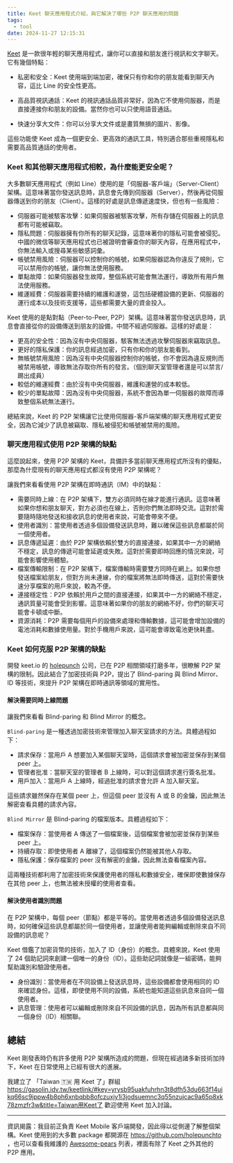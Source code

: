 ```yaml
---
title: Keet 聊天應用程式介紹，與它解決了哪些 P2P 聊天應用的問題
tags:
  - tool
date: 2024-11-27 12:15:31
---
```


[Keet](https://keet.io) 是一款很年輕的聊天應用程式，讓你可以直接和朋友進行視訊和文字聊天。它有幾個特點：

- 私密和安全：Keet 使用端到端加密，確保只有你和你的朋友能看到聊天內容，這比 Line 的安全性更高。

- 高品質視訊通話：Keet 的視訊通話品質非常好，因為它不使用伺服器，而是直接連接你和朋友的設備。當然你也可以只使用語音通話。

- 快速分享大文件：你可以分享大文件或是畫質無損的圖片、影像。

這些功能使 Keet 成為一個更安全、更高效的通訊工具，特別適合那些重視隱私和需要高品質通話的使用者。

### Keet 和其他聊天應用程式相較，為什麼能更安全呢？

大多數聊天應用程式（例如 Line）使用的是「伺服器-客戶端」（Server-Client）架構。這意味著當你發送訊息時，訊息會先傳到伺服器（Server），然後再從伺服器傳送到你的朋友（Client）。這樣的好處是訊息傳遞速度快，但也有一些風險：

- 伺服器可能被駭客攻擊：如果伺服器被駭客攻擊，所有存儲在伺服器上的訊息都有可能被竊取。
- 隱私問題：伺服器擁有你所有的聊天記錄，這意味著你的隱私可能會被侵犯。中國的微信等聊天應用程式也已被證明會審查你的聊天內容，在應用程式中，你無法輸入或搜尋某些敏感詞彙。
- 帳號禁用風險：伺服器可以控制你的帳號，如果伺服器認為你違反了規則，它可以禁用你的帳號，讓你無法使用服務。
- 單點故障：如果伺服器發生故障，整個系統可能會無法運行，導致所有用戶無法使用服務。
- 維運經費：伺服器需要持續的維護和運營，這包括硬體設備的更新、伺服器的運行成本以及技術支援等，這些都需要大量的資金投入。

Keet 使用的是點對點（Peer-to-Peer, P2P）架構。這意味著當你發送訊息時，訊息會直接從你的設備傳送到朋友的設備，中間不經過伺服器。這樣的好處是：

- 更高的安全性：因為沒有中央伺服器，駭客無法透過攻擊伺服器來竊取訊息。
- 更好的隱私保護：你的訊息經過加密，只有你和你的朋友能看到。
- 無帳號禁用風險：因為沒有中央伺服器控制你的帳號，你不會因為違反規則而被禁用帳號，導致無法存取你所有的發言。（個別聊天室管理者還是可以禁言/踢出成員）
- 較低的維運經費：由於沒有中央伺服器，維護和運營的成本較低。
- 較少的單點故障：因為沒有中央伺服器，系統不會因為單一伺服器的故障而導致整個系統無法運行。

總結來說，Keet 的 P2P 架構讓它比使用伺服器-客戶端架構的聊天應用程式更安全，因為它減少了訊息被竊取、隱私被侵犯和帳號被禁用的風險。

### 聊天應用程式使用 P2P 架構的缺點

這麼說起來，使用 P2P 架構的 Keet，具備許多當前聊天應用程式所沒有的優點，那麼為什麼現有的聊天應用程式都沒有使用 P2P 架構呢？

讓我們來看看使用 P2P 架構在即時通訊（IM）中的缺點：

- 需要同時上線：在 P2P 架構下，雙方必須同時在線才能進行通訊。這意味著如果你想和朋友聊天，對方必須也在線上，否則你們無法即時交流。這對於需要隨時隨地發送和接收訊息的使用者來說，可能會帶來不便。
- 使用者識別：當使用者透過多個設備發送訊息時，難以確保這些訊息都屬於同一個使用者。
- 訊息傳遞延遲：由於 P2P 架構依賴於雙方的直接連接，如果其中一方的網絡不穩定，訊息的傳遞可能會延遲或失敗。這對於需要即時回應的情況來說，可能會影響使用體驗。
- 檔案傳輸限制：在 P2P 架構下，檔案傳輸時需要雙方同時在網上。如果你想發送檔案給朋友，但對方尚未連線，你的檔案將無法即時傳送，這對於需要快速分享檔案的用戶來說，較為不便。
- 連接穩定性：P2P 依賴於用戶之間的直接連接，如果其中一方的網絡不穩定，通訊質量可能會受到影響。這意味著如果你的朋友的網絡不好，你們的聊天可能會卡頓或中斷。
- 資源消耗：P2P 需要每個用戶的設備來處理和傳輸數據，這可能會增加設備的電池消耗和數據使用量。對於手機用戶來說，這可能會導致電池更快耗盡。

### Keet 如何克服 P2P 架構的缺點

開發 keet.io 的 [holepunch](https://holepunch.to/) 公司，已在 P2P 相關領域打磨多年，很瞭解 P2P 架構的限制。因此結合了加密技術與 P2P，提出了 Blind-paring 與 Blind Mirror、ID 等技術，來提升 P2P 架構在即時通訊等領域的實用性。

#### 解決需要同時上線問題

讓我們來看看 Blind-paring 和 Blind Mirror 的概念。

`Blind-paring` 是一種透過加密技術來管理加入聊天室請求的方法。具體過程如下：

- 請求保存：當用戶 A 想要加入某個聊天室時，這個請求會被加密並保存到某個 peer 上。
- 管理者批准：當聊天室的管理者 B 上線時，可以對這個請求進行簽名批准。
- 用戶加入：當用戶 A 上線時，經過批准的請求會允許 A 加入聊天室。

這些請求雖然保存在某個 peer 上，但這個 peer 並沒有 A 或 B 的金鑰，因此無法解密查看具體的請求內容。

`Blind Mirror` 是 Blind-paring 的檔案版本。具體過程如下：

- 檔案保存：當使用者 A 傳送了一個檔案後，這個檔案會被加密並保存到某些 peer 上。
- 持續存取：即使使用者 A 離線了，這個檔案仍然能被其他人存取。
- 隱私保護：保存檔案的 peer 沒有解密的金鑰，因此無法查看檔案內容。

這兩種技術都利用了加密技術來保護使用者的隱私和數據安全，確保即使數據保存在其他 peer 上，也無法被未授權的使用者查看。

#### 解決使用者識別問題

在 P2P 架構中，每個 peer（節點）都是平等的。當使用者透過多個設備發送訊息時，如何確保這些訊息都屬於同一個使用者，並讓使用者能夠編輯或刪除來自不同設備的訊息呢？

Keet 借鑑了加密貨幣的技術，加入了 ID（身份）的概念。具體來說，Keet 使用了 24 個助記詞來創建一個唯一的身份（ID）。這些助記詞就像是一組密碼，能夠幫助識別和驗證使用者。

- 身份識別：當使用者在不同設備上發送訊息時，這些設備都會使用相同的 ID 來確認身份。這樣，即使使用不同的設備，系統也能知道這些訊息來自同一個使用者。
- 訊息管理：使用者可以編輯或刪除來自不同設備的訊息，因為所有訊息都與同一個身份（ID）相關聯。


## 總結

Keet 剛發表時仍有許多使用 P2P 架構所造成的問題，但現在經過諸多新技術加持下，Keet 在日常使用上已經有很大的進展。

我建立了 「Taiwan 🇹🇼 用 Keet 了」群組 
https://gasolin.idv.tw/keetlink/#key=yrysb95uakfuhrhn3t8dfh53du663f14uikq66sc9jppw4b8ph6xnbqbb8ofczuxjy1i3jodsuemnc3q55nzujcac9a65p8xk78zmzfr3w&title=Taiwan用Keet了 歡迎使用 Keet 加入討論。

----

資訊揭露：我目前正負責 Keet Mobile 客戶端開發，因此得以從側邊了解整個架構。Keet 使用到的大多數 package 都開源在 https://github.com/holepunchto ，也可以查看我維護的 [Awesome-pears](https://github.com/gasolin/awesome-pears) 列表，裡面有除了 Keet 之外其他的 P2P 應用。
